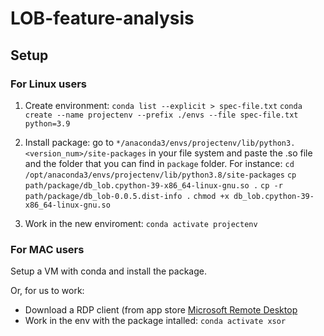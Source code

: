# LOB-feature-analysis

##  Setup 
### For Linux users
1. Create environment:
    `conda list --explicit > spec-file.txt`
    `conda create --name projectenv --prefix ./envs --file spec-file.txt python=3.9`

2. Install package: go to `*/anaconda3/envs/projectenv/lib/python3.<version_num>/site-packages` in your file system and paste the .so file and the folder that you can find in `package` folder. 
    For instance:
    `cd /opt/anaconda3/envs/projectenv/lib/python3.8/site-packages`
    `cp path/package/db_lob.cpython-39-x86_64-linux-gnu.so .`
    `cp -r path/package/db_lob-0.0.5.dist-info .`
    `chmod +x db_lob.cpython-39-x86_64-linux-gnu.so` 

3. Work in the new enviroment:
    `conda activate projectenv`

### For MAC users
Setup a VM with conda and install the package.

Or, for us to work:

* Download a RDP client (from app store [Microsoft Remote Desktop](https://apps.apple.com/it/app/microsoft-remote-desktop/id1295203466?mt=12)
* Work in the env with the package intalled: `conda activate xsor`

